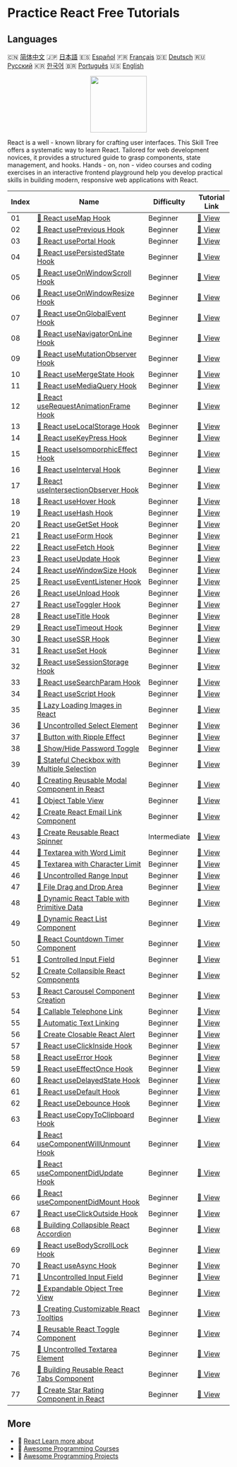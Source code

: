 # Practice React Free Tutorials

## Languages

🇨🇳 [简体中文](README_zh.md) 🇯🇵 [日本語](README_ja.md) 🇪🇸 [Español](README_es.md) 🇫🇷 [Français](README_fr.md) 🇩🇪 [Deutsch](README_de.md) 🇷🇺 [Русский](README_ru.md) 🇰🇷 [한국어](README_ko.md) 🇧🇷 [Português](README_pt.md) 🇺🇸 [English](README.md) 

<div align="center">
<img width="128px" src="https://file.labex.io/path/nUDMNpUKFvpT.png">
</div>

React is a well - known library for crafting user interfaces. This Skill Tree offers a systematic way to learn React. Tailored for web development novices, it provides a structured guide to grasp components, state management, and hooks. Hands - on, non - video courses and coding exercises in an interactive frontend playground help you develop practical skills in building modern, responsive web applications with React.

|   Index | Name                                                                                                                               | Difficulty   | Tutorial Link                                                                                |
|---------|------------------------------------------------------------------------------------------------------------------------------------|--------------|----------------------------------------------------------------------------------------------|
|      01 | [📖 React useMap Hook](https://labex.io/tutorials/react-react-usemap-hook-38394)                                                   | Beginner     | [🔗 View](https://labex.io/tutorials/react-react-usemap-hook-38394)                          |
|      02 | [📖 React usePrevious Hook](https://labex.io/tutorials/react-react-useprevious-hook-38404)                                         | Beginner     | [🔗 View](https://labex.io/tutorials/react-react-useprevious-hook-38404)                     |
|      03 | [📖 React usePortal Hook](https://labex.io/tutorials/react-react-useportal-hook-38403)                                             | Beginner     | [🔗 View](https://labex.io/tutorials/react-react-useportal-hook-38403)                       |
|      04 | [📖 React usePersistedState Hook](https://labex.io/tutorials/react-react-usepersistedstate-hook-38402)                             | Beginner     | [🔗 View](https://labex.io/tutorials/react-react-usepersistedstate-hook-38402)               |
|      05 | [📖 React useOnWindowScroll Hook](https://labex.io/tutorials/react-react-useonwindowscroll-hook-38401)                             | Beginner     | [🔗 View](https://labex.io/tutorials/react-react-useonwindowscroll-hook-38401)               |
|      06 | [📖 React useOnWindowResize Hook](https://labex.io/tutorials/react-react-useonwindowresize-hook-38400)                             | Beginner     | [🔗 View](https://labex.io/tutorials/react-react-useonwindowresize-hook-38400)               |
|      07 | [📖 React useOnGlobalEvent Hook](https://labex.io/tutorials/react-react-useonglobalevent-hook-38399)                               | Beginner     | [🔗 View](https://labex.io/tutorials/react-react-useonglobalevent-hook-38399)                |
|      08 | [📖 React useNavigatorOnLine Hook](https://labex.io/tutorials/react-react-usenavigatoronline-hook-38398)                           | Beginner     | [🔗 View](https://labex.io/tutorials/react-react-usenavigatoronline-hook-38398)              |
|      09 | [📖 React useMutationObserver Hook](https://labex.io/tutorials/react-react-usemutationobserver-hook-38397)                         | Beginner     | [🔗 View](https://labex.io/tutorials/react-react-usemutationobserver-hook-38397)             |
|      10 | [📖 React useMergeState Hook](https://labex.io/tutorials/react-react-usemergestate-hook-38396)                                     | Beginner     | [🔗 View](https://labex.io/tutorials/react-react-usemergestate-hook-38396)                   |
|      11 | [📖 React useMediaQuery Hook](https://labex.io/tutorials/react-react-usemediaquery-hook-38395)                                     | Beginner     | [🔗 View](https://labex.io/tutorials/react-react-usemediaquery-hook-38395)                   |
|      12 | [📖 React useRequestAnimationFrame Hook](https://labex.io/tutorials/react-react-userequestanimationframe-hook-38405)               | Beginner     | [🔗 View](https://labex.io/tutorials/react-react-userequestanimationframe-hook-38405)        |
|      13 | [📖 React useLocalStorage Hook](https://labex.io/tutorials/react-react-uselocalstorage-hook-38393)                                 | Beginner     | [🔗 View](https://labex.io/tutorials/react-react-uselocalstorage-hook-38393)                 |
|      14 | [📖 React useKeyPress Hook](https://labex.io/tutorials/react-react-usekeypress-hook-38392)                                         | Beginner     | [🔗 View](https://labex.io/tutorials/react-react-usekeypress-hook-38392)                     |
|      15 | [📖 React useIsomporphicEffect Hook](https://labex.io/tutorials/react-react-useisomporphiceffect-hook-38391)                       | Beginner     | [🔗 View](https://labex.io/tutorials/react-react-useisomporphiceffect-hook-38391)            |
|      16 | [📖 React useInterval Hook](https://labex.io/tutorials/react-react-useinterval-hook-38390)                                         | Beginner     | [🔗 View](https://labex.io/tutorials/react-react-useinterval-hook-38390)                     |
|      17 | [📖 React useIntersectionObserver Hook](https://labex.io/tutorials/react-react-useintersectionobserver-hook-38389)                 | Beginner     | [🔗 View](https://labex.io/tutorials/react-react-useintersectionobserver-hook-38389)         |
|      18 | [📖 React useHover Hook](https://labex.io/tutorials/react-react-usehover-hook-38388)                                               | Beginner     | [🔗 View](https://labex.io/tutorials/react-react-usehover-hook-38388)                        |
|      19 | [📖 React useHash Hook](https://labex.io/tutorials/react-react-usehash-hook-38387)                                                 | Beginner     | [🔗 View](https://labex.io/tutorials/react-react-usehash-hook-38387)                         |
|      20 | [📖 React useGetSet Hook](https://labex.io/tutorials/react-react-usegetset-hook-38386)                                             | Beginner     | [🔗 View](https://labex.io/tutorials/react-react-usegetset-hook-38386)                       |
|      21 | [📖 React useForm Hook](https://labex.io/tutorials/react-react-useform-hook-38385)                                                 | Beginner     | [🔗 View](https://labex.io/tutorials/react-react-useform-hook-38385)                         |
|      22 | [📖 React useFetch Hook](https://labex.io/tutorials/react-react-usefetch-hook-38384)                                               | Beginner     | [🔗 View](https://labex.io/tutorials/react-react-usefetch-hook-38384)                        |
|      23 | [📖 React useUpdate Hook](https://labex.io/tutorials/react-react-useupdate-hook-38415)                                             | Beginner     | [🔗 View](https://labex.io/tutorials/react-react-useupdate-hook-38415)                       |
|      24 | [📖 React useWindowSize Hook](https://labex.io/tutorials/react-react-usewindowsize-hook-38416)                                     | Beginner     | [🔗 View](https://labex.io/tutorials/react-react-usewindowsize-hook-38416)                   |
|      25 | [📖 React useEventListener Hook](https://labex.io/tutorials/react-react-useeventlistener-hook-38383)                               | Beginner     | [🔗 View](https://labex.io/tutorials/react-react-useeventlistener-hook-38383)                |
|      26 | [📖 React useUnload Hook](https://labex.io/tutorials/react-react-useunload-hook-38414)                                             | Beginner     | [🔗 View](https://labex.io/tutorials/react-react-useunload-hook-38414)                       |
|      27 | [📖 React useToggler Hook](https://labex.io/tutorials/react-react-usetoggler-hook-38413)                                           | Beginner     | [🔗 View](https://labex.io/tutorials/react-react-usetoggler-hook-38413)                      |
|      28 | [📖 React useTitle Hook](https://labex.io/tutorials/react-react-usetitle-hook-38412)                                               | Beginner     | [🔗 View](https://labex.io/tutorials/react-react-usetitle-hook-38412)                        |
|      29 | [📖 React useTimeout Hook](https://labex.io/tutorials/react-react-usetimeout-hook-38411)                                           | Beginner     | [🔗 View](https://labex.io/tutorials/react-react-usetimeout-hook-38411)                      |
|      30 | [📖 React useSSR Hook](https://labex.io/tutorials/react-react-usessr-hook-38410)                                                   | Beginner     | [🔗 View](https://labex.io/tutorials/react-react-usessr-hook-38410)                          |
|      31 | [📖 React useSet Hook](https://labex.io/tutorials/react-react-useset-hook-38409)                                                   | Beginner     | [🔗 View](https://labex.io/tutorials/react-react-useset-hook-38409)                          |
|      32 | [📖 React useSessionStorage Hook](https://labex.io/tutorials/react-react-usesessionstorage-hook-38408)                             | Beginner     | [🔗 View](https://labex.io/tutorials/react-react-usesessionstorage-hook-38408)               |
|      33 | [📖 React useSearchParam Hook](https://labex.io/tutorials/react-react-usesearchparam-hook-38407)                                   | Beginner     | [🔗 View](https://labex.io/tutorials/react-react-usesearchparam-hook-38407)                  |
|      34 | [📖 React useScript Hook](https://labex.io/tutorials/react-react-usescript-hook-38406)                                             | Beginner     | [🔗 View](https://labex.io/tutorials/react-react-usescript-hook-38406)                       |
|      35 | [📖 Lazy Loading Images in React](https://labex.io/tutorials/react-lazy-loading-images-in-react-38350)                             | Beginner     | [🔗 View](https://labex.io/tutorials/react-lazy-loading-images-in-react-38350)               |
|      36 | [📖 Uncontrolled Select Element](https://labex.io/tutorials/react-uncontrolled-select-element-38360)                               | Beginner     | [🔗 View](https://labex.io/tutorials/react-uncontrolled-select-element-38360)                |
|      37 | [📖 Button with Ripple Effect](https://labex.io/tutorials/react-button-with-ripple-effect-38359)                                   | Beginner     | [🔗 View](https://labex.io/tutorials/react-button-with-ripple-effect-38359)                  |
|      38 | [📖 Show/Hide Password Toggle](https://labex.io/tutorials/react-show-hide-password-toggle-38358)                                   | Beginner     | [🔗 View](https://labex.io/tutorials/react-show-hide-password-toggle-38358)                  |
|      39 | [📖 Stateful Checkbox with Multiple Selection](https://labex.io/tutorials/react-stateful-checkbox-with-multiple-selection-38357)   | Beginner     | [🔗 View](https://labex.io/tutorials/react-stateful-checkbox-with-multiple-selection-38357)  |
|      40 | [📖 Creating Reusable Modal Component in React](https://labex.io/tutorials/react-creating-reusable-modal-component-in-react-38356) | Beginner     | [🔗 View](https://labex.io/tutorials/react-creating-reusable-modal-component-in-react-38356) |
|      41 | [📖 Object Table View](https://labex.io/tutorials/react-object-table-view-38355)                                                   | Beginner     | [🔗 View](https://labex.io/tutorials/react-object-table-view-38355)                          |
|      42 | [📖 Create React Email Link Component](https://labex.io/tutorials/react-create-react-email-link-component-38354)                   | Beginner     | [🔗 View](https://labex.io/tutorials/react-create-react-email-link-component-38354)          |
|      43 | [📖 Create Reusable React Spinner](https://labex.io/tutorials/react-create-reusable-react-spinner-38353)                           | Intermediate | [🔗 View](https://labex.io/tutorials/react-create-reusable-react-spinner-38353)              |
|      44 | [📖 Textarea with Word Limit](https://labex.io/tutorials/react-textarea-with-word-limit-38352)                                     | Beginner     | [🔗 View](https://labex.io/tutorials/react-textarea-with-word-limit-38352)                   |
|      45 | [📖 Textarea with Character Limit](https://labex.io/tutorials/react-textarea-with-character-limit-38351)                           | Beginner     | [🔗 View](https://labex.io/tutorials/react-textarea-with-character-limit-38351)              |
|      46 | [📖 Uncontrolled Range Input](https://labex.io/tutorials/react-uncontrolled-range-input-38361)                                     | Beginner     | [🔗 View](https://labex.io/tutorials/react-uncontrolled-range-input-38361)                   |
|      47 | [📖 File Drag and Drop Area](https://labex.io/tutorials/react-file-drag-and-drop-area-38349)                                       | Beginner     | [🔗 View](https://labex.io/tutorials/react-file-drag-and-drop-area-38349)                    |
|      48 | [📖 Dynamic React Table with Primitive Data](https://labex.io/tutorials/react-dynamic-react-table-with-primitive-data-38348)       | Beginner     | [🔗 View](https://labex.io/tutorials/react-dynamic-react-table-with-primitive-data-38348)    |
|      49 | [📖 Dynamic React List Component](https://labex.io/tutorials/react-dynamic-react-list-component-38347)                             | Beginner     | [🔗 View](https://labex.io/tutorials/react-dynamic-react-list-component-38347)               |
|      50 | [📖 React Countdown Timer Component](https://labex.io/tutorials/react-react-countdown-timer-component-38346)                       | Beginner     | [🔗 View](https://labex.io/tutorials/react-react-countdown-timer-component-38346)            |
|      51 | [📖 Controlled Input Field](https://labex.io/tutorials/react-controlled-input-field-38345)                                         | Beginner     | [🔗 View](https://labex.io/tutorials/react-controlled-input-field-38345)                     |
|      52 | [📖 Create Collapsible React Components](https://labex.io/tutorials/react-create-collapsible-react-components-38344)               | Beginner     | [🔗 View](https://labex.io/tutorials/react-create-collapsible-react-components-38344)        |
|      53 | [📖 React Carousel Component Creation](https://labex.io/tutorials/react-react-carousel-component-creation-38343)                   | Beginner     | [🔗 View](https://labex.io/tutorials/react-react-carousel-component-creation-38343)          |
|      54 | [📖 Callable Telephone Link](https://labex.io/tutorials/react-callable-telephone-link-38342)                                       | Beginner     | [🔗 View](https://labex.io/tutorials/react-callable-telephone-link-38342)                    |
|      55 | [📖 Automatic Text Linking](https://labex.io/tutorials/react-automatic-text-linking-38341)                                         | Beginner     | [🔗 View](https://labex.io/tutorials/react-automatic-text-linking-38341)                     |
|      56 | [📖 Create Closable React Alert](https://labex.io/tutorials/react-create-closable-react-alert-38340)                               | Beginner     | [🔗 View](https://labex.io/tutorials/react-create-closable-react-alert-38340)                |
|      57 | [📖 React useClickInside Hook](https://labex.io/tutorials/react-react-useclickinside-hook-38372)                                   | Beginner     | [🔗 View](https://labex.io/tutorials/react-react-useclickinside-hook-38372)                  |
|      58 | [📖 React useError Hook](https://labex.io/tutorials/react-react-useerror-hook-38382)                                               | Beginner     | [🔗 View](https://labex.io/tutorials/react-react-useerror-hook-38382)                        |
|      59 | [📖 React useEffectOnce Hook](https://labex.io/tutorials/react-react-useeffectonce-hook-38381)                                     | Beginner     | [🔗 View](https://labex.io/tutorials/react-react-useeffectonce-hook-38381)                   |
|      60 | [📖 React useDelayedState Hook](https://labex.io/tutorials/react-react-usedelayedstate-hook-38380)                                 | Beginner     | [🔗 View](https://labex.io/tutorials/react-react-usedelayedstate-hook-38380)                 |
|      61 | [📖 React useDefault Hook](https://labex.io/tutorials/react-react-usedefault-hook-38379)                                           | Beginner     | [🔗 View](https://labex.io/tutorials/react-react-usedefault-hook-38379)                      |
|      62 | [📖 React useDebounce Hook](https://labex.io/tutorials/react-react-usedebounce-hook-38378)                                         | Beginner     | [🔗 View](https://labex.io/tutorials/react-react-usedebounce-hook-38378)                     |
|      63 | [📖 React useCopyToClipboard Hook](https://labex.io/tutorials/react-react-usecopytoclipboard-hook-38377)                           | Beginner     | [🔗 View](https://labex.io/tutorials/react-react-usecopytoclipboard-hook-38377)              |
|      64 | [📖 React useComponentWillUnmount Hook](https://labex.io/tutorials/react-react-usecomponentwillunmount-hook-38376)                 | Beginner     | [🔗 View](https://labex.io/tutorials/react-react-usecomponentwillunmount-hook-38376)         |
|      65 | [📖 React useComponentDidUpdate Hook](https://labex.io/tutorials/react-react-usecomponentdidupdate-hook-38375)                     | Beginner     | [🔗 View](https://labex.io/tutorials/react-react-usecomponentdidupdate-hook-38375)           |
|      66 | [📖 React useComponentDidMount Hook](https://labex.io/tutorials/react-react-usecomponentdidmount-hook-38374)                       | Beginner     | [🔗 View](https://labex.io/tutorials/react-react-usecomponentdidmount-hook-38374)            |
|      67 | [📖 React useClickOutside Hook](https://labex.io/tutorials/react-react-useclickoutside-hook-38373)                                 | Beginner     | [🔗 View](https://labex.io/tutorials/react-react-useclickoutside-hook-38373)                 |
|      68 | [📖 Building Collapsible React Accordion](https://labex.io/tutorials/react-building-collapsible-react-accordion-38339)             | Beginner     | [🔗 View](https://labex.io/tutorials/react-building-collapsible-react-accordion-38339)       |
|      69 | [📖 React useBodyScrollLock Hook](https://labex.io/tutorials/react-react-usebodyscrolllock-hook-38371)                             | Beginner     | [🔗 View](https://labex.io/tutorials/react-react-usebodyscrolllock-hook-38371)               |
|      70 | [📖 React useAsync Hook](https://labex.io/tutorials/react-react-useasync-hook-38370)                                               | Beginner     | [🔗 View](https://labex.io/tutorials/react-react-useasync-hook-38370)                        |
|      71 | [📖 Uncontrolled Input Field](https://labex.io/tutorials/react-uncontrolled-input-field-38369)                                     | Beginner     | [🔗 View](https://labex.io/tutorials/react-uncontrolled-input-field-38369)                   |
|      72 | [📖 Expandable Object Tree View](https://labex.io/tutorials/react-expandable-object-tree-view-38368)                               | Beginner     | [🔗 View](https://labex.io/tutorials/react-expandable-object-tree-view-38368)                |
|      73 | [📖 Creating Customizable React Tooltips](https://labex.io/tutorials/react-creating-customizable-react-tooltips-38367)             | Beginner     | [🔗 View](https://labex.io/tutorials/react-creating-customizable-react-tooltips-38367)       |
|      74 | [📖 Reusable React Toggle Component](https://labex.io/tutorials/react-reusable-react-toggle-component-38366)                       | Beginner     | [🔗 View](https://labex.io/tutorials/react-reusable-react-toggle-component-38366)            |
|      75 | [📖 Uncontrolled Textarea Element](https://labex.io/tutorials/react-uncontrolled-textarea-element-38365)                           | Beginner     | [🔗 View](https://labex.io/tutorials/react-uncontrolled-textarea-element-38365)              |
|      76 | [📖 Building Reusable React Tabs Component](https://labex.io/tutorials/react-building-reusable-react-tabs-component-38363)         | Beginner     | [🔗 View](https://labex.io/tutorials/react-building-reusable-react-tabs-component-38363)     |
|      77 | [📖 Create Star Rating Component in React](https://labex.io/tutorials/react-create-star-rating-component-in-react-38362)           | Beginner     | [🔗 View](https://labex.io/tutorials/react-create-star-rating-component-in-react-38362)      |

## More

- 🔗 [React Learn more about](https://labex.io/skilltrees/react)
- 🔗 [Awesome Programming Courses](https://github.com/labex-labs/awesome-programming-courses)
- 🔗 [Awesome Programming Projects](https://github.com/labex-labs/awesome-programming-projects)

